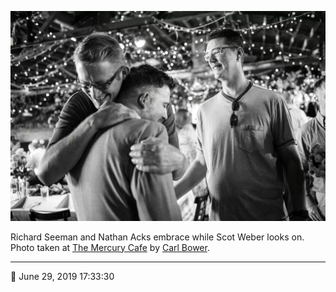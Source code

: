 ![Richard Seeman and Nathan Acks embrace](assets/6875b184f9245147eda434f50d03f907.webp)

Richard Seeman and Nathan Acks embrace while Scot Weber looks on. Photo taken at [The Mercury Cafe](http://mercurycafe.com/) by [Carl Bower](http://carlbowerphotos.com/).

- - - -

<span aria-hidden="true">📅</span> June 29, 2019 17:33:30
